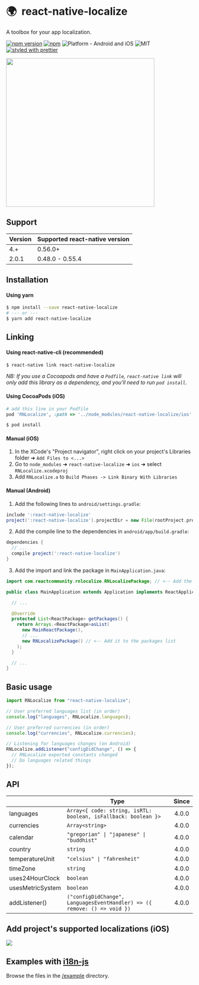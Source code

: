 # 🌍  react-native-localize

A toolbox for your app localization.

[![npm version](https://badge.fury.io/js/react-native-localize.svg)](https://badge.fury.io/js/react-native-localize) [![npm](https://img.shields.io/npm/dt/react-native-localize.svg)](https://www.npmjs.org/package/react-native-localize) ![Platform - Android and iOS](https://img.shields.io/badge/platform-Android%20%7C%20iOS-yellow.svg) ![MIT](https://img.shields.io/dub/l/vibe-d.svg) [![styled with prettier](https://img.shields.io/badge/styled_with-prettier-ff69b4.svg)](https://github.com/prettier/prettier)

<img width="400" height="auto" src="https://github.com/react-community/react-native-localize/blob/master/docs/screenshot.png?raw=true" />

## Support

| Version | Supported react-native version |
| ------- | ------------------------------ |
| 4.+     | 0.56.0+                        |
| 2.0.1   | 0.48.0 - 0.55.4                |

## Installation

#### Using yarn

```bash
$ npm install --save react-native-localize
# --- or ---
$ yarn add react-native-localize
```

## Linking

#### Using react-native-cli (recommended)

```bash
$ react-native link react-native-localize
```

_NB: If you use a Cocoapods and have a `Podfile`, `react-native link` will only add this library as a dependency, and you'll need to run `pod install`._

#### Using CocoaPods (iOS)

```ruby
# add this line in your Podfile
pod 'RNLocalize', :path => '../node_modules/react-native-localize/ios'
```

```bash
$ pod install
```

#### Manual (iOS)

1.  In the XCode's "Project navigator", right click on your project's Libraries folder ➜ `Add Files to <...>`
2.  Go to `node_modules` ➜ `react-native-localize` ➜ `ios` ➜ select `RNLocalize.xcodeproj`
3.  Add `RNLocalize.a` to `Build Phases -> Link Binary With Libraries`

#### Manual (Android)

1.  Add the following lines to `android/settings.gradle`:

```gradle
include ':react-native-localize'
project(':react-native-localize').projectDir = new File(rootProject.projectDir, '../node_modules/react-native-localize/android')
```

2.  Add the compile line to the dependencies in `android/app/build.gradle`:

```gradle
dependencies {
  // ...
  compile project(':react-native-localize')
}
```

3.  Add the import and link the package in `MainApplication.java`:

```java
import com.reactcommunity.rnlocalize.RNLocalizePackage; // <-- Add the RNLocalize import

public class MainApplication extends Application implements ReactApplication {

  // ...

  @Override
  protected List<ReactPackage> getPackages() {
    return Arrays.<ReactPackage>asList(
      new MainReactPackage(),
      // ...
      new RNLocalizePackage() // <-- Add it to the packages list
    );
  }

  // ...
}
```

## Basic usage

```javascript
import RNLocalize from "react-native-localize";

// User preferred languages list (in order)
console.log("languages", RNLocalize.languages);

// User preferred currencies (in order)
console.log("currencies", RNLocalize.currencies);

// Listening for languages changes (on Android)
RNLocalize.addListener("configDidChange", () => {
  // RNLocalize exported constants changed
  // Do languages related things
});
```

## API

|                  | Type                                                                     | Since |
| ---------------- | ------------------------------------------------------------------------ | :---: |
| languages        | `Array<{ code: string, isRTL: boolean, isFallback: boolean }>`           | 4.0.0 |
| currencies       | `Array<string>`                                                          | 4.0.0 |
| calendar         | `"gregorian" \| "japanese" \| "buddhist"`                                | 4.0.0 |
| country          | `string`                                                                 | 4.0.0 |
| temperatureUnit  | `"celsius" \| "fahrenheit"`                                              | 4.0.0 |
| timeZone         | `string`                                                                 | 4.0.0 |
| uses24HourClock  | `boolean`                                                                | 4.0.0 |
| usesMetricSystem | `boolean`                                                                | 4.0.0 |
| addListener()    | `("configDidChange", LanguagesEventHandler) => ({ remove: () => void })` | 4.0.0 |

## Add project's supported localizations (iOS)

![](https://github.com/react-community/react-native-localize/blob/master/docs/xcode-adding-locales.png?raw=true)

## Examples with [i18n-js](https://github.com/fnando/i18n-js)

Browse the files in the [/example](https://github.com/react-community/react-native-localize/tree/master/example) directory.
